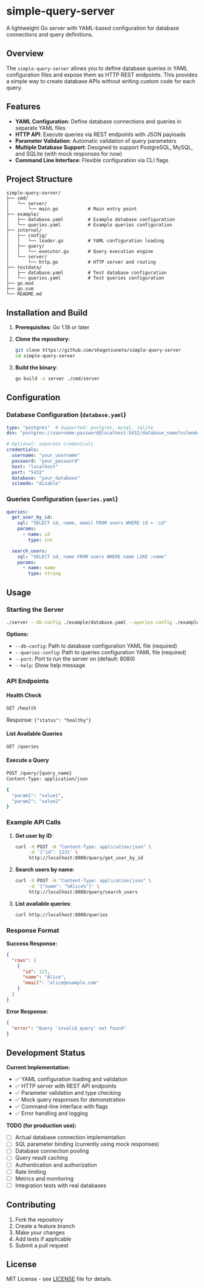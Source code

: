 # simple-query-server

A lightweight Go server with YAML-based configuration for database connections and query definitions.

## Overview

The `simple-query-server` allows you to define database queries in YAML configuration files and expose them as HTTP REST endpoints. This provides a simple way to create database APIs without writing custom code for each query.

## Features

- **YAML Configuration**: Define database connections and queries in separate YAML files
- **HTTP API**: Execute queries via REST endpoints with JSON payloads
- **Parameter Validation**: Automatic validation of query parameters
- **Multiple Database Support**: Designed to support PostgreSQL, MySQL, and SQLite (with mock responses for now)
- **Command Line Interface**: Flexible configuration via CLI flags

## Project Structure

```
simple-query-server/
├── cmd/
│   └── server/
│       └── main.go           # Main entry point
├── example/
│   ├── database.yaml         # Example database configuration
│   └── queries.yaml          # Example queries configuration
├── internal/
│   ├── config/
│   │   └── loader.go         # YAML configuration loading
│   ├── query/
│   │   └── executor.go       # Query execution engine
│   └── server/
│       └── http.go           # HTTP server and routing
├── testdata/
│   ├── database.yaml         # Test database configuration
│   └── queries.yaml          # Test queries configuration
├── go.mod
├── go.sum
└── README.md
```

## Installation and Build

1. **Prerequisites**: Go 1.18 or later

2. **Clone the repository**:
   ```bash
   git clone https://github.com/shogotsuneto/simple-query-server
   cd simple-query-server
   ```

3. **Build the binary**:
   ```bash
   go build -o server ./cmd/server
   ```

## Configuration

### Database Configuration (`database.yaml`)

```yaml
type: "postgres"  # Supported: postgres, mysql, sqlite
dsn: "postgres://username:password@localhost:5432/database_name?sslmode=disable"

# Optional: separate credentials
credentials:
  username: "your_username"
  password: "your_password"
  host: "localhost"
  port: "5432"
  database: "your_database"
  sslmode: "disable"
```

### Queries Configuration (`queries.yaml`)

```yaml
queries:
  get_user_by_id:
    sql: "SELECT id, name, email FROM users WHERE id = :id"
    params:
      - name: id
        type: int

  search_users:
    sql: "SELECT id, name FROM users WHERE name LIKE :name"
    params:
      - name: name
        type: string
```

## Usage

### Starting the Server

```bash
./server --db-config ./example/database.yaml --queries-config ./example/queries.yaml
```

**Options:**
- `--db-config`: Path to database configuration YAML file (required)
- `--queries-config`: Path to queries configuration YAML file (required)
- `--port`: Port to run the server on (default: 8080)
- `--help`: Show help message

### API Endpoints

#### Health Check
```bash
GET /health
```
Response: `{"status": "healthy"}`

#### List Available Queries
```bash
GET /queries
```

#### Execute a Query
```bash
POST /query/{query_name}
Content-Type: application/json

{
  "param1": "value1",
  "param2": "value2"
}
```

### Example API Calls

1. **Get user by ID**:
   ```bash
   curl -X POST -H "Content-Type: application/json" \
        -d '{"id": 123}' \
        http://localhost:8080/query/get_user_by_id
   ```

2. **Search users by name**:
   ```bash
   curl -X POST -H "Content-Type: application/json" \
        -d '{"name": "%Alice%"}' \
        http://localhost:8080/query/search_users
   ```

3. **List available queries**:
   ```bash
   curl http://localhost:8080/queries
   ```

### Response Format

**Success Response:**
```json
{
  "rows": [
    {
      "id": 123,
      "name": "Alice",
      "email": "alice@example.com"
    }
  ]
}
```

**Error Response:**
```json
{
  "error": "Query 'invalid_query' not found"
}
```

## Development Status

**Current Implementation:**
- ✅ YAML configuration loading and validation
- ✅ HTTP server with REST API endpoints
- ✅ Parameter validation and type checking
- ✅ Mock query responses for demonstration
- ✅ Command-line interface with flags
- ✅ Error handling and logging

**TODO (for production use):**
- [ ] Actual database connection implementation
- [ ] SQL parameter binding (currently using mock responses)
- [ ] Database connection pooling
- [ ] Query result caching
- [ ] Authentication and authorization
- [ ] Rate limiting
- [ ] Metrics and monitoring
- [ ] Integration tests with real databases

## Contributing

1. Fork the repository
2. Create a feature branch
3. Make your changes
4. Add tests if applicable
5. Submit a pull request

## License

MIT License - see [LICENSE](LICENSE) file for details.